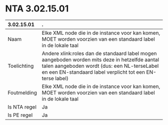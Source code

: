 # NTA 3.02.15.01

 3.02.15.01 | . 
 :--- | :--- 
 Naam | Elke XML node die in de instance voor kan komen, MOET worden voorzien van een standaard label in de lokale taal 
 Toelichting | Andere xlink:roles dan de standaard label mogen aangeboden worden mits deze in hetzelfde aantal talen aangeboden wordt (dus: een NL-terseLabel en een EN-standaard label verplicht tot een EN-terse label) 
 Foutmelding | Elke XML node die in de instance voor kan komen, MOET worden voorzien van een standaard label in de lokale taal 
 Is NTA regel | Ja 
 Is PE regel | Ja 
